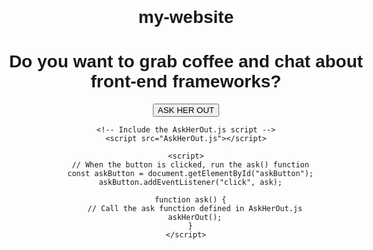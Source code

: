 # my-website
<!DOCTYPE html>
<html>
  <head>
    <title>Ask Her Out - Front End Frameworks Edition</title>
    <style>
      body {
        font-family: Arial, sans-serif;
        max-width: 600px;
        margin: auto;
        padding: 2rem;
        text-align: center;
      }
    </style>
  </head>
  <body>
    <h1>Do you want to grab coffee and chat about front-end frameworks?</h1>
    <button id="askButton">ASK HER OUT</button>

    <!-- Include the AskHerOut.js script -->
    <script src="AskHerOut.js"></script>

    <script>
      // When the button is clicked, run the ask() function
      const askButton = document.getElementById("askButton");
      askButton.addEventListener("click", ask);

      function ask() {
        // Call the ask function defined in AskHerOut.js
        askHerOut();
      }
    </script>
  </body>
</html>
